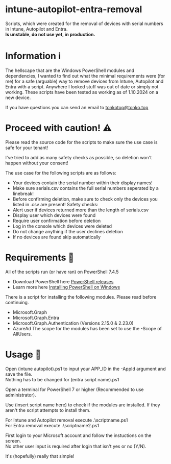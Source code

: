 # intune-autopilot-entra-removal
Scripts, which were created for the removal of devices with serial numbers in Intune, Autopilot and Entra.<br/>
<strong>Is unstable, do not use yet, in production.</strong>

# Information ℹ️
The hellscape that are the Windows PowerShell modules and dependencies, I wanted to find out what the minimal requirements were (for me) for a safe (arguable) way to remove devices from Intune, Autopilot and Entra with a script.
Anywhere I looked stuff was out of date or simply not working. These scripts have been tested as working as of 1.10.2024 on a new device.

If you have questions you can send an email to tonkotop@tonko.top

# Proceed with caution! ⚠️
Please read the source code for the scripts to make sure the use case is safe for your tenant!

I've tried to add as many safety checks as possible, so deletion won't happen without your consent!

The use case for the following scripts are as follows:
 - Your devices contain the serial number within their display names!
 - Make sure serials.csv contains the full serial numbers seperated by a linebreak!
 - Before confirming deletion, make sure to check only the devices you listed in .csv are present!
Safety checks:
 - Alert user if devices returned more than the length of serials.csv
 - Display user which devices were found
 - Require user confirmation before deletion
 - Log in the console which devices were deleted
 - Do not change anything if the user declines deletion
 - If no devices are found skip automatically

# Requirements 📝
All of the scripts run (or have ran) on PowerShell 7.4.5
 - Download PowerShell here [PowerShell releases](https://github.com/PowerShell/PowerShell/releases)
 - Learn more here [Installing PowerShell on Windows](https://learn.microsoft.com/en-us/powershell/scripting/install/installing-powershell-on-windows?view=powershell-7.4)

There is a script for installing the following modules. Please read before continuing.
 - Microsoft.Graph
 - Microsoft.Graph.Entra
 - Microsoft.Graph.Authentication (Versions 2.15.0 & 2.23.0)
 - AzureAd
The scope for the modules has been set to use the -Scope of AllUsers.

# Usage 📜
Open (intune autopilot).ps1 to input your APP_ID in the -AppId argument and save the file.<br/>Nothing has to be changed for (entra script name).ps1

Open a terminal for PowerShell 7 or higher (Recommended to use administrator).

Use (insert script name here) to check if the modules are installed. If they aren't the script attempts to install them.

For Intune and Autopilot removal execute .\scriptname.ps1<br/>For Entra removal execute .\scriptname2.ps1

First login to your Microsoft account and follow the instuctions on the screen.<br/>No other user input is required after login that isn't yes or no (Y/N).

It's (hopefully) really that simple!
